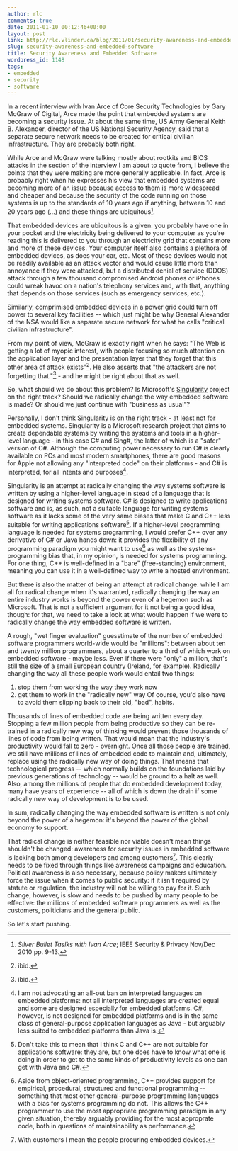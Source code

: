 ```yaml
---
author: rlc
comments: true
date: 2011-01-10 00:12:46+00:00
layout: post
link: http://rlc.vlinder.ca/blog/2011/01/security-awareness-and-embedded-software/
slug: security-awareness-and-embedded-software
title: Security Awareness and Embedded Software
wordpress_id: 1148
tags:
- embedded
- security
- software
---
```


In a recent interview with Ivan Arce of Core Security Technologies by Gary McGraw of Cigital, Arce made the point that embedded systems are becoming a security issue. At about the same time, US Army General Keith B. Alexander, director of the US National Security Agency, said that a separate secure network needs to be created for critical civilian infrastructure. They are probably both right.
<!--more-->
While Arce and McGraw were talking mostly about rootkits and BIOS attacks in the section of the interview I am about to quote from, I believe the points that they were making are more generally applicable. In fact, Arce is probably right when he expresses his view that embedded systems are becoming more of an issue because access to them is more widespread and cheaper and because the security of the code running on those systems is up to the standards of 10 years ago if anything, between 10 and 20 years ago (...) and these things are ubiquitous[^1]. 

[^1]: _Silver Bullet Taslks with Ivan Arce_; IEEE Security & Privacy Nov/Dec 2010 pp. 9-13.

That embedded devices are ubiquitous is a given: you probably have one in your pocket and the electricity being delivered to your computer as you're reading this is delivered to you through an electricity grid that contains more and more of these devices. Your computer itself also contains a plethora of embedded devices, as does your car, etc. Most of these devices would not be readily available as an attack vector and would cause little more than annoyance if they were attacked, but a distributed denial of service (DDOS) attack through a few thousand compromised Android phones or iPhones could wreak havoc on a nation's telephony services and, with that, anything that depends on those services (such as emergency services, etc.).

Similarly, comprimised embedded devices in a power grid could turn off power to several key facilities -- which just might be why General Alexander of the NSA would like a separate secure network for what he calls "critical civilian infrastructure".

From my point of view, McGraw is exactly right when he says: "The Web is getting a lot of myopic interest, with people focusing so much attention on the application layer and the presentation layer that they forget that this other area of attack exists"[^2]. He also asserts that "the attackers are not forgetting that."[^3] - and he might be right about that as well.

[^2]: ibid.

[^3]: ibid.

So, what should we do about this problem? Is Microsoft's [Singularity](http://research.microsoft.com/en-us/projects/singularity/) project on the right track? Should we radically change the way embedded software is made? Or should we just continue with "business as usual"?

Personally, I don't think Singularity is on the right track - at least not for embedded systems. Singularity is a Microsoft research project that aims to create dependable systems by writing the systems and tools in a higher-level language - in this case C# and Sing#, the latter of which is a "safer" version of C#. Although the computing power necessary to run C# is clearly available on PCs and most modern smartphones, there are good reasons for Apple not allowing any "interpreted code" on their platforms - and C# is interpreted, for all intents and purposes[^4].

[^4]: I am not advocating an all-out ban on interpreted languages on embedded platforms: not all interpreted languages are created equal and some are designed especially for embedded platforms. C#, however, is not designed for embedded platforms and is in the same class of general-purpose application languages as Java - but arguably less suited to embedded platforms than Java is.

Singularity is an attempt at radically changing the way systems software is written by using a higher-level language in stead of a language that is designed for writing systems software. C# is designed to write applications software and is, as such, not a suitable language for writing systems software as it lacks some of the very same biases that make C and C++ less suitable for writing applications software[^5]. If a higher-level programming language is needed for systems programming, I would prefer C++ over any derivative of C# or Java hands down: it provides the flexibility of any programming paradigm you might want to use[^6] as well as the systems-programming bias that, in my opinion, is needed for systems programming. For one thing, C++ is well-defined in a "bare" (free-standing) environment, meaning you can use it in a well-defined way to write a hosted environment.

[^5]: Don't take this to mean that I think C and C++ are not suitable for applications software: they are, but one does have to know what one is doing in order to get to the same kinds of productivity levels as one can get with Java and C#.

[^6]: Aside from object-oriented programming, C++ provides support for empirical, procedural, structured and functional programming -- something that most other general-purpose programming languages with a bias for systems programming do not. This allows the C++ programmer to use the most appropriate programming paradigm in any given situation, thereby arguably providing for the most approprate code, both in questions of maintainability as performance.

But there is also the matter of being an attempt at radical change: while I am all for radical change when it's warranted, radically changing the way an entire industry works is beyond the power even of a hegemon such as Microsoft. That is not a sufficient argument for it not being a good idea, though: for that, we need to take a look at what would happen if we were to radically change the way embedded software is written.

A rough, "wet finger evaluation" guesstimate of the number of embedded software programmers world-wide would be "millions": between about ten and twenty million programmers, about a quarter to a third of which work on embedded software - maybe less. Even if there were "only" a million, that's still the size of a small European country (Ireland, for example). Radically changing the way all these people work would entail two things: 

  1. stop them from working the way they work now
  2. get them to work in the "radically new" way
Of course, you'd also have to avoid them slipping back to their old, "bad", habits.

Thousands of lines of embedded code are being written every day. Stopping a few million people from being productive so they can be re-trained in a radically new way of thinking would prevent those thousands of lines of code from being written. That would mean that the industry's productivity would fall to zero - overnight. Once all those people are trained, we still have millions of lines of embedded code to maintain and, ultimately, replace using the radically new way of doing things. That means that technological progress -- which normally builds on the foundations laid by previous generations of technology -- would be ground to a halt as well. Also, among the millions of people that do embedded development today, many have years of experience -- all of which is down the drain if some radically new way of development is to be used.

In sum, radically changing the way embedded software is written is not only beyond the power of a hegemon: it's beyond the power of the global economy to support.

That radical change is neither feasible nor viable doesn't mean things shouldn't be changed: awareness for security issues in embedded software is lacking both among developers and among customers[^7]. This clearly needs to be fixed through things like awareness campaigns and education. Political awareness is also necessary, because policy makers ultimately force the issue when it comes to public security: if it isn't required by statute or regulation, the industry will not be willing to pay for it. Such change, however, is slow and needs to be pushed by many people to be effective: the millions of embedded software programmers as well as the customers, politicians and the general public.

[^7]: With customers I mean the people procuring embedded devices.

So let's start pushing.
